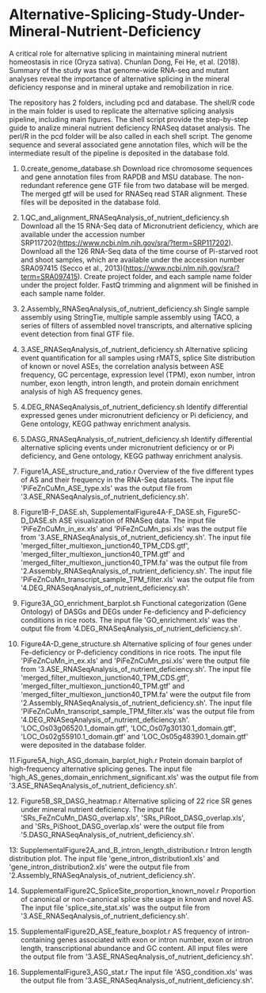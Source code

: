 # Alternative-Splicing-Study-Under-Mineral-Nutrient-Deficiency

A critical role for alternative splicing in maintaining mineral nutrient homeostasis in rice (Oryza sativa). Chunlan Dong, Fei He, et al. (2018). Summary of the study was that genome-wide RNA-seq and mutant analyses reveal the importance of alternative splicing in the mineral deficiency response and in mineral uptake and remobilization in rice.

The repository has 2 folders, including pcd and database. The shell/R code in the main folder is used to replicate the alternative splicing analysis pipeline, including main figures. The shell script provide the step-by-step guide to analize mineral nutrient deficiency RNASeq dataset analysis. The perl/R in the pcd folder will be also called in each shell script. The genome sequence and several associated gene annotation files, which will be the intermediate result of the pipeline is deposited in the database fold. 
 
1. 0.create_genome_database.sh
Download rice chromosome sequences and gene annotation files from RAPDB and MSU database. The non-redundant reference gene GTF file from two database will be merged. The merged gtf will be used for RNASeq read STAR alignment. These files will be deposited in the database fold.

2. 1.QC_and_alignment_RNASeqAnalysis_of_nutrient_deficiency.sh
Download all the 15 RNA-Seq data of Micronutrient deficiency, which are available under the accession number SRP117202(https://www.ncbi.nlm.nih.gov/sra/?term=SRP117202). Download all the 126 RNA-Seq data of the time course of Pi-starved root and shoot samples, which are available under the accession number SRA097415 (Secco et al., 2013)(https://www.ncbi.nlm.nih.gov/sra/?term=SRA097415). Create project folder, and each sample name folder under the project folder. FastQ trimming and alignment will be finished in each sample name folder.

3. 2.Assembly_RNASeqAnalysis_of_nutrient_deficiency.sh
Single sample assembly using StringTie, multiple sample assembly using TACO, a series of filters of assembled novel transcripts, and alternative splicing event detection from final GTF file.

4. 3.ASE_RNASeqAnalysis_of_nutrient_deficiency.sh
Alternative splicing event quantification for all samples using rMATS, splice Site distribution of known or novel ASEs, the correlation analysis between ASE frequency, GC percentage, expression level (TPM), exon number, intron number, exon length, intron length, and protein domain enrichment analysis of high AS frequency genes.

5. 4.DEG_RNASeqAnalysis_of_nutrient_deficiency.sh
Identify differential expressed genes under micronutrient deficiency or Pi deficiency, and Gene ontology, KEGG pathway enrichment analysis.

6. 5.DASG_RNASeqAnalysis_of_nutrient_deficiency.sh
Identify differential alternative splicing events under micronutrient deficiency or or Pi deficiency, and Gene ontology, KEGG pathway enrichment analysis.

7. Figure1A_ASE_structure_and_ratio.r
Overview of the five different types of AS and their frequency in the RNA-Seq datasets. The input file 'PiFeZnCuMn_ASE_type.xls' was the output file from '3.ASE_RNASeqAnalysis_of_nutrient_deficiency.sh'.

8. Figure1B-F_DASE.sh, SupplementalFigure4A-F_DASE.sh, Figure5C-D_DASE.sh
ASE visualization of RNASeq data. The input file 'PiFeZnCuMn_in_ex.xls' and 'PiFeZnCuMn_psi.xls' was the output file from '3.ASE_RNASeqAnalysis_of_nutrient_deficiency.sh'. The input file 'merged_filter_multiexon_junction40_TPM_CDS.gtf', 'merged_filter_multiexon_junction40_TPM.gtf' and 'merged_filter_multiexon_junction40_TPM.fa' was the output file from '2.Assembly_RNASeqAnalysis_of_nutrient_deficiency.sh'. The input file 'PiFeZnCuMn_transcript_sample_TPM_filter.xls' was the output file from '4.DEG_RNASeqAnalysis_of_nutrient_deficiency.sh'.

9. Figure3A_GO_enrichment_barplot.sh
Functional categorization (Gene Ontology) of DASGs and DEGs under Fe-deficiency and P-deficiency conditions in rice roots. The input file 'GO_enrichment.xls' was the output file from '4.DEG_RNASeqAnalysis_of_nutrient_deficiency.sh'.

10. Figure4A-D_gene_structure.sh
Alternative splicing of four genes under Fe-deficiency or P-deficiency conditions in rice roots. The input file 'PiFeZnCuMn_in_ex.xls' and 'PiFeZnCuMn_psi.xls' were the output file from '3.ASE_RNASeqAnalysis_of_nutrient_deficiency.sh'. The input file 'merged_filter_multiexon_junction40_TPM_CDS.gtf', 'merged_filter_multiexon_junction40_TPM.gtf' and 'merged_filter_multiexon_junction40_TPM.fa' were the output file from '2.Assembly_RNASeqAnalysis_of_nutrient_deficiency.sh'. The input file 'PiFeZnCuMn_transcript_sample_TPM_filter.xls' was the output file from '4.DEG_RNASeqAnalysis_of_nutrient_deficiency.sh'. 'LOC_Os03g06520.1_domain.gtf', 'LOC_Os07g30130.1_domain.gtf', 'LOC_Os02g55910.1_domain.gtf' and 'LOC_Os05g48390.1_domain.gtf' were deposited in the database folder.

11.Figure5A_high_ASG_domain_barplot_high.r
Protein domain barplot of high-frequency alternative splicing genes. The input file 'high_AS_genes_domain_enrichment_significant.xls' was the output file from '3.ASE_RNASeqAnalysis_of_nutrient_deficiency.sh'.

12. Figure5B_SR_DASG_heatmap.r
Alternative splicing of 22 rice SR genes under mineral nutrient deficiency. The input file 'SRs_FeZnCuMn_DASG_overlap.xls', 'SRs_PiRoot_DASG_overlap.xls', and 'SRs_PiShoot_DASG_overlap.xls' were the output file from '5.DASG_RNASeqAnalysis_of_nutrient_deficiency.sh'.

13: SupplementalFigure2A_and_B_intron_length_distribution.r
Intron length distribution plot. The input file 'gene_intron_distribution1.xls' and 'gene_intron_distribution2.xls' were the output file from '2.Assembly_RNASeqAnalysis_of_nutrient_deficiency.sh'.

14. SupplementalFigure2C_SpliceSite_proportion_known_novel.r
Proportion of canonical or non-canonical splice site usage in known and novel AS. The input file 'splice_site_stat.xls' was the output file from '3.ASE_RNASeqAnalysis_of_nutrient_deficiency.sh'.

15. SupplementalFigure2D_ASE_feature_boxplot.r
AS frequency of intron-containing genes associated with exon or intron number, exon or intron length, transcriptional abundance and GC content. All input files were the output file from '3.ASE_RNASeqAnalysis_of_nutrient_deficiency.sh'.

16. SupplementalFigure3_ASG_stat.r The input file 'ASG_condition.xls' was the output file from '3.ASE_RNASeqAnalysis_of_nutrient_deficiency.sh'.
 
